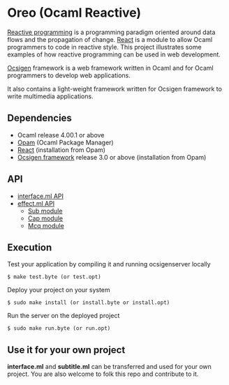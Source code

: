 Oreo (Ocaml Reactive)
======
[Reactive programming](http://http://en.wikipedia.org/wiki/Reactive_programming)
is a programming paradigm
oriented around data flows and the propagation of change.
[React](http://http://erratique.ch/software/react)
is a module to allow Ocaml programmers to code in reactive style.
This project illustrates some examples of
how reactive programming can be used in web development.

[Ocsigen](http://ocsigen.org) framework is a web framework written in Ocaml and for Ocaml programmers to
develop web applications.

It also contains a light-weight framework written for Ocsigen framework to write multimedia applications.

## Dependencies
* Ocaml release 4.00.1 or above
* [Opam](http://opam.ocaml.org/) (Ocaml Package Manager)
* [React](http://opam.ocamlpro.com/pkg/react.0.9.4.html) (installation from Opam)
* [Ocsigen framework](http://ocsigen.org/) release 3.0 or above (installation from Opam)

## API

* [interface.ml API](https://github.com/swwl1992/oreo/wiki/Interface-API)
* [effect.ml API](https://github.com/swwl1992/oreo/wiki/Effect-API)
  * [Sub module](https://github.com/swwl1992/oreo/wiki/Sub-module-API) 
  * [Cap module](https://github.com/swwl1992/oreo/wiki/Cap-module-API)
  * [Mcq module](https://github.com/swwl1992/oreo/wiki/Mcq-module-API)

## Execution
Test your application by compiling it and running ocsigenserver locally
```
$ make test.byte (or test.opt)
```

Deploy your project on your system
```
$ sudo make install (or install.byte or install.opt)
```

Run the server on the deployed project
```
$ sudo make run.byte (or run.opt)
```

## Use it for your own project

**interface.ml** and **subtitle.ml** can be transferred and used for your own project.
You are also welcome to folk this repo and contribute to it.
